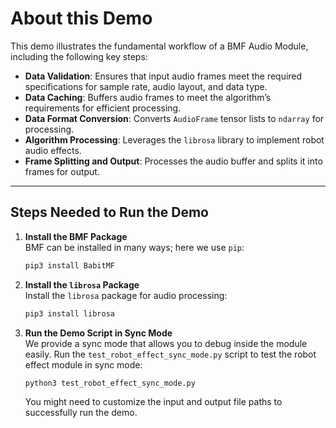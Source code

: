 
# About this Demo

This demo illustrates the fundamental workflow of a BMF Audio Module, including the following key steps:

- **Data Validation**: Ensures that input audio frames meet the required specifications for sample rate, audio layout, and data type.
- **Data Caching**: Buffers audio frames to meet the algorithm’s requirements for efficient processing.
- **Data Format Conversion**: Converts `AudioFrame` tensor lists to `ndarray` for processing.
- **Algorithm Processing**: Leverages the `librosa` library to implement robot audio effects.
- **Frame Splitting and Output**: Processes the audio buffer and splits it into frames for output.

---

## Steps Needed to Run the Demo

1. **Install the BMF Package**  
   BMF can be installed in many ways; here we use `pip`:

   ```bash
   pip3 install BabitMF
   ```

2. **Install the `librosa` Package**  
   Install the `librosa` package for audio processing:

   ```bash
   pip3 install librosa
   ```

3. **Run the Demo Script in Sync Mode**  
   We provide a sync mode that allows you to debug inside the module easily. Run the `test_robot_effect_sync_mode.py` script to test the robot effect module in sync mode:

   ```bash
   python3 test_robot_effect_sync_mode.py
   ```

   You might need to customize the input and output file paths to successfully run the demo.
